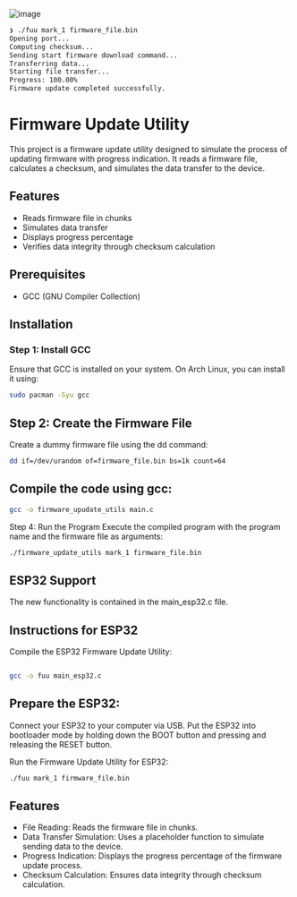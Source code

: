 ![image](https://github.com/user-attachments/assets/f7f264fc-328f-47e3-89e3-d214dd60cb89)

```sh
❯ ./fuu mark_1 firmware_file.bin
Opening port...
Computing checksum...
Sending start firmware download command...
Transferring data...
Starting file transfer...
Progress: 100.00%
Firmware update completed successfully.
```

# Firmware Update Utility

This project is a firmware update utility designed to simulate the process of updating firmware with progress indication. It reads a firmware file, calculates a checksum, and simulates the data transfer to the device.

## Features

- Reads firmware file in chunks
- Simulates data transfer
- Displays progress percentage
- Verifies data integrity through checksum calculation

## Prerequisites

- GCC (GNU Compiler Collection)

## Installation

### Step 1: Install GCC

Ensure that GCC is installed on your system. On Arch Linux, you can install it using:

```sh
sudo pacman -Syu gcc
```

## Step 2: Create the Firmware File

Create a dummy firmware file using the dd command:

```sh
dd if=/dev/urandom of=firmware_file.bin bs=1k count=64

```

## Compile the code using gcc:

```sh
gcc -o firmware_upudate_utils main.c
```

Step 4: Run the Program
Execute the compiled program with the program name and the firmware file as arguments:

```sh
./firmware_update_utils mark_1 firmware_file.bin

```

## ESP32 Support

The new functionality is contained in the main_esp32.c file.

## Instructions for ESP32

Compile the ESP32 Firmware Update Utility:

```sh

gcc -o fuu main_esp32.c
```

## Prepare the ESP32:

Connect your ESP32 to your computer via USB. Put the ESP32 into bootloader mode by holding down the BOOT button and pressing and releasing the RESET button.

Run the Firmware Update Utility for ESP32:

```sh
./fuu mark_1 firmware_file.bin

```

## Features

- File Reading: Reads the firmware file in chunks.
- Data Transfer Simulation: Uses a placeholder function to simulate sending data to the device.
- Progress Indication: Displays the progress percentage of the firmware update process.
- Checksum Calculation: Ensures data integrity through checksum calculation.
